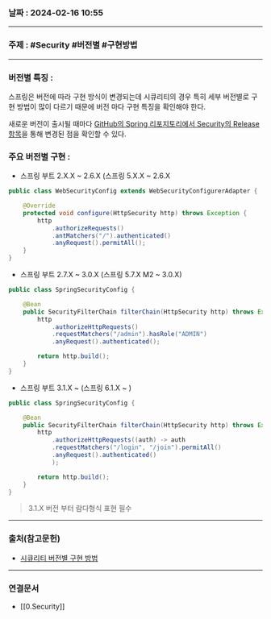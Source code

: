 ### 날짜 : 2024-02-16 10:55

___

### 주제 : #Security #버전별 #구현방법

___

### 버전별 특징 : 

스프링은 버전에 따라 구현 방식이 변경되는데 시큐리티의 경우 특히 세부 버전별로 구현 방법이 많이 다르기 때문에 버전 마다 구현 특징을 확인해야 한다.

새로운 버전이 출시될 때마다 [GitHub의 Spring 리포지토리에서 Security의 Release 항목](https://github.com/spring-projects/spring-security/releases)을 통해 변경된 점을 확인할 수 있다.

### 주요 버전별 구현 :

- 스프링 부트 2.X.X ~ 2.6.X (스프링 5.X.X ~ 2.6.X

```java
public class WebSecurityConfig extends WebSecurityConfigurerAdapter {

	@Override
	protected void configure(HttpSecurity http) throws Exception {
		http
			.authorizeRequests()
			.antMatchers("/").authenticated()
			.anyRequest().permitAll();
	}
}
```

- 스프링 부트 2.7.X ~ 3.0.X (스프링 5.7.X M2 ~ 3.0.X)

```java
public class SpringSecurityConfig {

	@Bean
	public SecurityFilterChain filterChain(HttpSecurity http) throws Exception {
		http
			.authorizeHttpRequests()
			.requestMatchers("/admin").hasRole("ADMIN")
			.anyRequest().authenticated();

		return http.build();
	}
}
```

- 스프링 부트 3.1.X ~ (스프링 6.1.X ~ )

```java
public class SpringSecurityConfig {

	@Bean
	public SecurityFilterChain filterChain(HttpSecurity http) throws Exception {
		http
			.authorizeHttpRequests((auth) -> auth
			.requestMatchers("/login", "/join").permitAll()
			.anyRequest().authenticated()
			);

		return http.build();
	}
}
```

> 3.1.X 버전 부터 람다형식 표현 필수

___

### 출처(참고문헌)

- [시큐리티 버전별 구현 방법](https://substantial-park-a17.notion.site/f3cbc92735824274a570dd81284cac56)

___

### 연결문서

- [[0.Security]]

